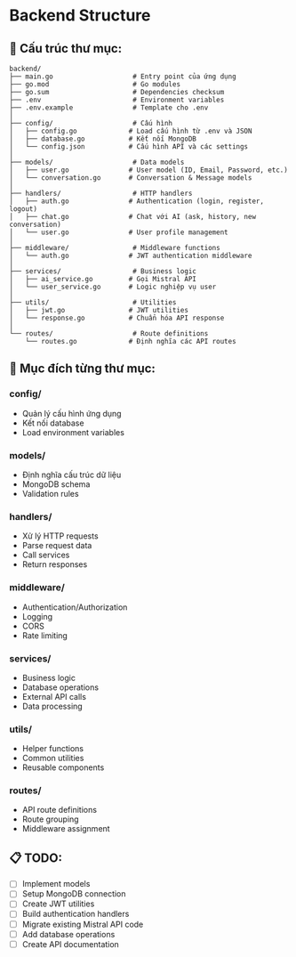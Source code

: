 # Backend Structure

## 📁 Cấu trúc thư mục:

```
backend/
├── main.go                    # Entry point của ứng dụng
├── go.mod                     # Go modules
├── go.sum                     # Dependencies checksum
├── .env                       # Environment variables
├── .env.example               # Template cho .env
│
├── config/                    # Cấu hình
│   ├── config.go             # Load cấu hình từ .env và JSON
│   ├── database.go           # Kết nối MongoDB
│   └── config.json           # Cấu hình API và các settings
│
├── models/                    # Data models
│   ├── user.go               # User model (ID, Email, Password, etc.)
│   └── conversation.go       # Conversation & Message models
│
├── handlers/                  # HTTP handlers
│   ├── auth.go               # Authentication (login, register, logout)
│   ├── chat.go               # Chat với AI (ask, history, new conversation)
│   └── user.go               # User profile management
│
├── middleware/                # Middleware functions
│   └── auth.go               # JWT authentication middleware
│
├── services/                  # Business logic
│   ├── ai_service.go         # Gọi Mistral API
│   └── user_service.go       # Logic nghiệp vụ user
│
├── utils/                     # Utilities
│   ├── jwt.go                # JWT utilities
│   └── response.go           # Chuẩn hóa API response
│
└── routes/                    # Route definitions
    └── routes.go             # Định nghĩa các API routes
```

## 🎯 Mục đích từng thư mục:

### **config/**
- Quản lý cấu hình ứng dụng
- Kết nối database
- Load environment variables

### **models/**
- Định nghĩa cấu trúc dữ liệu
- MongoDB schema
- Validation rules

### **handlers/**
- Xử lý HTTP requests
- Parse request data
- Call services
- Return responses

### **middleware/**
- Authentication/Authorization
- Logging
- CORS
- Rate limiting

### **services/**
- Business logic
- Database operations
- External API calls
- Data processing

### **utils/**
- Helper functions
- Common utilities
- Reusable components

### **routes/**
- API route definitions
- Route grouping
- Middleware assignment

## 📋 TODO:
- [ ] Implement models
- [ ] Setup MongoDB connection
- [ ] Create JWT utilities
- [ ] Build authentication handlers
- [ ] Migrate existing Mistral API code
- [ ] Add database operations
- [ ] Create API documentation
